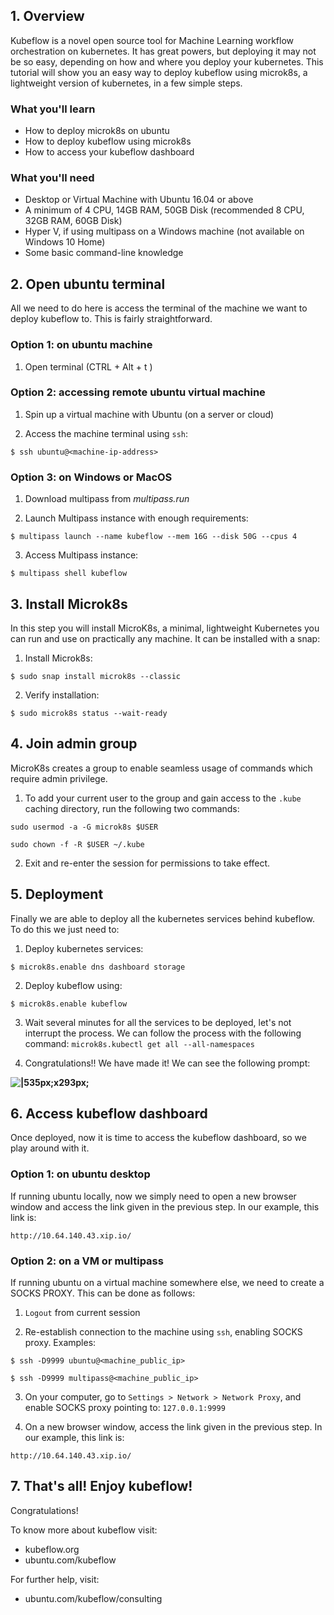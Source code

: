 ## 1. Overview
Kubeflow is a novel open source tool for Machine Learning workflow orchestration on kubernetes. It has great powers, but deploying it may not be so easy, depending on how and where you deploy your kubernetes. 
This tutorial will show you an easy way to deploy kubeflow using microk8s, a lightweight version of kubernetes, in a few simple steps.

### What you'll learn

* How to deploy microk8s on ubuntu
* How to deploy kubeflow using microk8s
* How to access your kubeflow dashboard 

### What you'll need
* Desktop or Virtual Machine with Ubuntu 16.04 or above
* A minimum of 4 CPU, 14GB RAM, 50GB Disk (recommended 8 CPU, 32GB RAM, 60GB Disk)
* Hyper V, if using multipass on a Windows machine (not available on Windows 10 Home)
* Some basic command-line knowledge

## 2. Open ubuntu terminal

All we need to do here is access the terminal of the machine we want to deploy kubeflow to. This is fairly straightforward.

### Option 1: on ubuntu machine

1. Open terminal (CTRL + Alt + t )

### Option 2:  accessing remote ubuntu virtual machine

1. Spin up a virtual machine with Ubuntu (on a server or cloud)

2. Access the machine terminal using `ssh`:

 `$ ssh ubuntu@<machine-ip-address>`

### Option 3: on Windows or MacOS 

1. Download multipass from *multipass.run* 

2. Launch Multipass instance with enough requirements:

`$ multipass launch --name kubeflow --mem 16G --disk 50G --cpus 4`

3. Access Multipass instance:

`$ multipass shell kubeflow`


## 3. Install Microk8s 

In this step you will install MicroK8s, a minimal, lightweight Kubernetes you can run and use on practically any machine. It can be installed with a snap:



1.  Install Microk8s: 

`$ sudo snap install microk8s --classic`

2. Verify installation:

`$ sudo microk8s status --wait-ready`


## 4. Join admin group

MicroK8s creates a group to enable seamless usage of commands which require admin privilege. 


1. To add your current user to the group and gain access to the  `.kube`  caching directory, run the following two commands:

` sudo usermod -a -G microk8s $USER `

`sudo chown -f -R $USER ~/.kube`

2. Exit and re-enter the session for permissions to take effect.


## 5. Deployment

Finally we are able to deploy all the kubernetes services behind kubeflow. To do this we just need to: 

1. Deploy kubernetes services:

`$ microk8s.enable dns dashboard storage`  

2. Deploy kubeflow using:

`$ microk8s.enable kubeflow`

3. Wait several minutes for all the services to be deployed, let's not interrupt the process. We can follow the process with the following command: 
`microk8s.kubectl get all --all-namespaces`

4. Congratulations!! We have made it! We can see the following prompt:

**![|535px;x293px;](https://lh6.googleusercontent.com/0buLbrbCZ0VAh7ZTNBcmuPfUQRc7JNEeiAVDGQ5JgGubrx_H9iwYFfTMrvsY7FNfwcxSNj6Ko0uX03SW_GOcvMktNRlMy250rB4PaOn1xMQG8qJH6llTHNw6JiQrNTv1sKkRYd0Dysk)**

## 6. Access kubeflow dashboard

Once deployed, now it is time to access the kubeflow dashboard, so we play around with it. 

### Option 1: on ubuntu desktop
If running ubuntu locally, now we simply need to open a new browser window and access the link given in the previous step. In our example, this link is:

`http://10.64.140.43.xip.io/`

### Option 2: on a VM or multipass
If running ubuntu on a virtual machine somewhere else, we need to create a SOCKS PROXY. This can be done as follows:

1. `Logout` from current session

2. Re-establish  connection to the machine using `ssh`, enabling SOCKS proxy. Examples:

`$ ssh -D9999 ubuntu@<machine_public_ip>`



`$ ssh -D9999 multipass@<machine_public_ip>` 

3. On your computer, go to `Settings > Network > Network Proxy`, and enable SOCKS proxy pointing to:  `127.0.0.1:9999`

4. On a new browser window, access the link given in the previous step. In our example, this link is:

`http://10.64.140.43.xip.io/`

## 7. That's all! Enjoy kubeflow! 

Congratulations! 

To know more about kubeflow visit: 
* kubeflow.org
* ubuntu.com/kubeflow

For further help, visit:
* ubuntu.com/kubeflow/consulting
